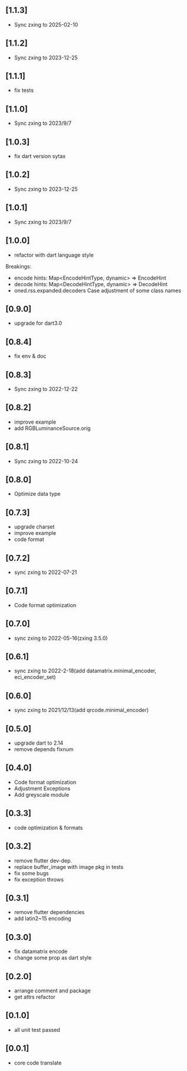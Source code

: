 ## [1.1.3]
* Sync zxing to 2025-02-10
  
## [1.1.2]
* Sync zxing to 2023-12-25

## [1.1.1]
* fix tests

## [1.1.0]
* Sync zxing to 2023/9/7

## [1.0.3]
* fix dart version sytax

## [1.0.2]
* Sync zxing to 2023-12-25

## [1.0.1]
* Sync zxing to 2023/9/7

## [1.0.0]
* refactor with dart language style

Breakings:
* encode hints: Map<EncodeHintType, dynamic> => EncodeHint
* decode hints: Map<DecodeHintType, dynamic> => DecodeHint
* oned.rss.expanded.decoders Case adjustment of some class names

## [0.9.0]
* upgrade for dart3.0

## [0.8.4]
* fix env & doc

## [0.8.3]
* Sync zxing to 2022-12-22

## [0.8.2]
* improve example
* add RGBLuminanceSource.orig

## [0.8.1]
* Sync zxing to 2022-10-24

## [0.8.0]
* Optimize data type

## [0.7.3]
* upgrade charset
* improve example
* code format

## [0.7.2]
* sync zxing to 2022-07-21

## [0.7.1]
* Code format optimization

## [0.7.0]
* sync zxing to 2022-05-16(zxing 3.5.0)

## [0.6.1]
* sync zxing to 2022-2-18(add datamatrix.minimal_encoder, eci_encoder_set)

## [0.6.0]
* sync zxing to 2021/12/13(add qrcode.minimal_encoder)

## [0.5.0]
* upgrade dart to 2.14
* remove depends fixnum

## [0.4.0]
* Code format optimization
* Adjustment Exceptions
* Add greyscale module

## [0.3.3]

* code optimization & formats

## [0.3.2]

* remove flutter dev-dep.
* replace buffer_image with image pkg in tests
* fix some bugs
* fix exception throws

## [0.3.1]

* remove flutter dependencies
* add latin2~15 encoding

## [0.3.0]

* fix datamatrix encode
* change some prop as dart style

## [0.2.0]

* arrange comment and package
* get attrs refactor

## [0.1.0]

* all unit test passed

## [0.0.1]

* core code translate
